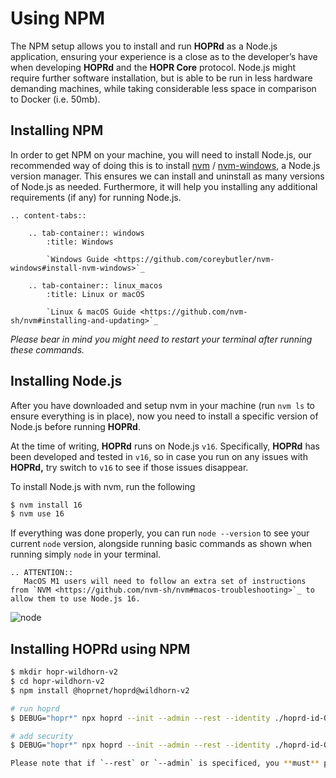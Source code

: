 # Using NPM

The NPM setup allows you to install and run **HOPRd** as a Node.js application, ensuring your experience is a close as to the developer’s have when developing **HOPRd** and the **HOPR Core** protocol. Node.js might require further software installation, but is able to be run in less hardware demanding machines, while taking considerable less space in comparison to Docker \(i.e. 50mb\).

## Installing NPM

In order to get NPM on your machine, you will need to install Node.js, our recommended way of doing this is to install [nvm](https://github.com/nvm-sh/nvm) / [nvm-windows](https://github.com/coreybutler/nvm-windows), a Node.js version manager. This ensures we can install and uninstall as many versions of Node.js as needed. Furthermore, it will help you installing any additional requirements \(if any\) for running Node.js.

```eval_rst
.. content-tabs::

    .. tab-container:: windows
        :title: Windows

        `Windows Guide <https://github.com/coreybutler/nvm-windows#install-nvm-windows>`_

    .. tab-container:: linux_macos
        :title: Linux or macOS

        `Linux & macOS Guide <https://github.com/nvm-sh/nvm#installing-and-updating>`_
```

_Please bear in mind you might need to restart your terminal after running these commands._

## Installing Node.js

After you have downloaded and setup nvm in your machine \(run `nvm ls` to ensure everything is in place\), now you need to install a specific version of Node.js before running **HOPRd**.

At the time of writing, **HOPRd** runs on Node.js `v16`. Specifically, **HOPRd** has been developed and tested in `v16`, so in case you run on any issues with **HOPRd,** try switch to `v16` to see if those issues disappear.

To install Node.js with nvm, run the following

```bash
$ nvm install 16
$ nvm use 16
```

If everything was done properly, you can run `node --version` to see your current `node` version, alongside running basic commands as shown when running simply `node` in your terminal.

```eval_rst
.. ATTENTION::
   MacOS M1 users will need to follow an extra set of instructions from `NVM <https://github.com/nvm-sh/nvm#macos-troubleshooting>`_ to allow them to use Node.js 16.
```

![node](https://user-images.githubusercontent.com/73285987/139115268-01aef9bb-d473-40d1-b291-864a3c2b7471.gif)


## Installing HOPRd using NPM

```bash
$ mkdir hopr-wildhorn-v2
$ cd hopr-wildhorn-v2
$ npm install @hoprnet/hoprd@wildhorn-v2

# run hoprd
$ DEBUG="hopr*" npx hoprd --init --admin --rest --identity ./hoprd-id-01 --data ./hoprd-db-01 --password='hopr-01' --testNoAuthentication

# add security
$ DEBUG="hopr*" npx hoprd --init --admin --rest --identity ./hoprd-id-01 --data ./hoprd-db-01 --password='hopr-01' --apiToken='<YOU_SECRET_TOKEN>'

Please note that if `--rest` or `--admin` is specificed, you **must** provide an `--apiToken` which is at least 8 symbols, contains a lowercase and an uppercase letter, a number and a special symbol. This ensures the node cannot be accessed by a malicious user residing in the same network.
```
